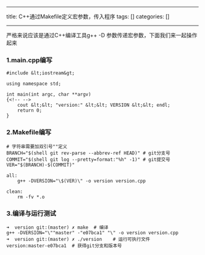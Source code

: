 
--- 
title:  C++通过Makefile定义宏参数，传入程序 
tags: []
categories: [] 

---
严格来说应该是通过C++编译工具g++ -D 参数传递宏参数，下面我们来一起操作起来

### 1.main.cpp编写

```
#include &lt;iostream&gt;

using namespace std;

int main(int argc, char **argv) 
{<!-- -->
	cout &lt;&lt; "version:" &lt;&lt; VERSION &lt;&lt; endl; 
	return 0;
}

```

### 2.Makefile编写

```
# 字符串需要加双引号""定义
BRANCH="$(shell git rev-parse --abbrev-ref HEAD)" # git分支号
COMMIT="$(shell git log --pretty=format:"%h" -1)" # git提交号
VER="$(BRANCH)-$(COMMIT)"

all:
	g++ -DVERSION="\$(VER)\" -o version version.cpp 

clean:
	rm -fv *.o

```

### 3.编译与运行测试

```
➜  version git:(master) ✗ make  # 编译                                     
g++ -DVERSION="\""master" -"e07bca1" "\" -o version version.cpp 
➜  version git:(master) ✗ ./version    # 运行可执行文件                               
version:master-e07bca1  # 获得git分支和版本号

```

